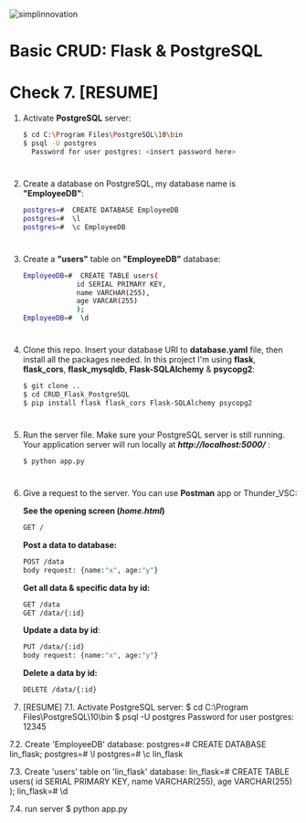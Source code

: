 ![simplinnovation](https://4.bp.blogspot.com/-f7YxPyqHAzY/WJ6VnkvE0SI/AAAAAAAADTQ/0tDQPTrVrtMAFT-q-1-3ktUQT5Il9FGdQCLcB/s350/simpLINnovation1a.png)

# Basic CRUD: Flask & PostgreSQL

# Check 7. [RESUME]

1. Activate __PostgreSQL__ server:
    
    ```bash
    $ cd C:\Program Files\PostgreSQL\10\bin
    $ psql -U postgres
      Password for user postgres: <insert password here>
    ```

#

2. Create a database on PostgreSQL, my database name is __"EmployeeDB"__:
    
    ```bash
    postgres=#  CREATE DATABASE EmployeeDB
    postgres=#  \l 
    postgres=#  \c EmployeeDB
    ``` 

#

3. Create a __"users"__ table on __"EmployeeDB"__ database:
    
    ```bash
    EmployeeDB=#  CREATE TABLE users(
                 id SERIAL PRIMARY KEY,
                 name VARCHAR(255),
                 age VARCAR(255)
                 );
    EmployeeDB=#  \d
    ``` 

#

4. Clone this repo. Insert your database URI to __database.yaml__ file, then install all the packages needed. In this project I'm using __flask__, __flask_cors__, __flask_mysqldb__, __Flask-SQLAlchemy__ & __psycopg2__:
    ```bash
    $ git clone ..
    $ cd CRUD_Flask_PostgreSQL
    $ pip install flask flask_cors Flask-SQLAlchemy psycopg2
    ```

#

5. Run the server file. Make sure your PostgreSQL server is still running. Your application server will run locally at __*http://localhost:5000/*__ :
    ```bash
    $ python app.py
    ```

#

6. Give a request to the server. You can use __Postman__ app or Thunder_VSC:
    
    __See the opening screen (*home.html*)__
    ```bash
    GET /
    ```

    __Post a data to database:__ 
    ```bash
    POST /data
    body request: {name:"x", age:"y"}
    ```
    __Get all data & specific data by id:__
    ```bash
    GET /data
    GET /data/{:id}
    ```
    __Update a data by id__:
    ```bash
    PUT /data/{:id}
    body request: {name:"x", age:"y"}
    ```
    __Delete a data by id:__
    ```bash
    DELETE /data/{:id}
    ```

7. [RESUME]
7.1. Activate PostgreSQL server:
    $ cd C:\Program Files\PostgreSQL\10\bin
    $ psql -U postgres
      Password for user postgres: 12345

7.2. Create 'EmployeeDB' database:
    postgres=#  CREATE DATABASE lin_flask;
    postgres=#  \l 
    postgres=#  \c lin_flask

7.3. Create 'users' table on 'lin_flask' database:
    lin_flask=#  CREATE TABLE users(
                 id SERIAL PRIMARY KEY,
                 name VARCHAR(255),
                 age VARCHAR(255)
                 );
    lin_flask=#  \d

7.4. run server
    $ python app.py    

